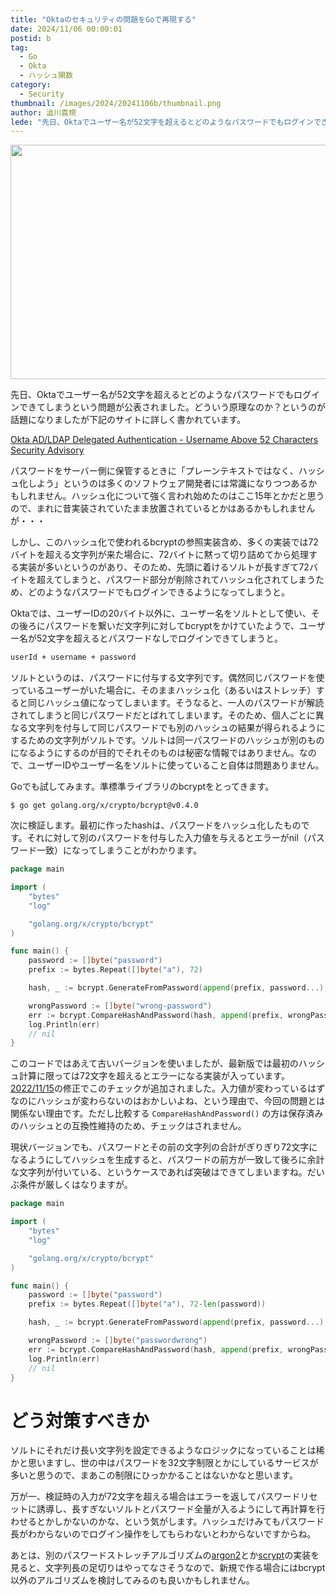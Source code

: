 ```yaml
---
title: "Oktaのセキュリティの問題をGoで再現する"
date: 2024/11/06 00:00:01
postid: b
tag:
  - Go
  - Okta
  - ハッシュ関数
category:
  - Security
thumbnail: /images/2024/20241106b/thumbnail.png
author: 澁川喜規
lede: "先日、Oktaでユーザー名が52文字を超えるとどのようなパスワードでもログインできてしまうという問題が公表されました。Goでも試してみます。"
---
```


<img src="/images/2024/20241106b/bcrypt.png" alt="" width="670" height="375">

先日、Oktaでユーザー名が52文字を超えるとどのようなパスワードでもログインできてしまうという問題が公表されました。どういう原理なのか？というのが話題になりましたが下記のサイトに詳しく書かれています。

[Okta AD/LDAP Delegated Authentication - Username Above 52 Characters Security Advisory](https://trust.okta.com/security-advisories/okta-ad-ldap-delegated-authentication-username/)

パスワードをサーバー側に保管するときに「プレーンテキストではなく、ハッシュ化しよう」というのは多くのソフトウェア開発者には常識になりつつあるかもしれません。ハッシュ化について強く言われ始めたのはここ15年とかだと思うので、まれに昔実装されていたまま放置されているとかはあるかもしれませんが・・・

しかし、このハッシュ化で使われるbcryptの参照実装含め、多くの実装では72バイトを超える文字列が来た場合に、72バイトに黙って切り詰めてから処理する実装が多いというのがあり、そのため、先頭に着けるソルトが長すぎて72バイトを超えてしまうと、パスワード部分が削除されてハッシュ化されてしまうため、どのようなパスワードでもログインできるようになってしまうと。

Oktaでは、ユーザーIDの20バイト以外に、ユーザー名をソルトとして使い、その後ろにパスワードを繋いだ文字列に対してbcryptをかけていたようで、ユーザー名が52文字を超えるとパスワードなしでログインできてしまうと。

```txt
userId + username + password
```

ソルトというのは、パスワードに付与する文字列です。偶然同じパスワードを使っているユーザーがいた場合に、そのままハッシュ化（あるいはストレッチ）すると同じハッシュ値になってしまいます。そうなると、一人のパスワードが解読されてしまうと同じパスワードだとばれてしまいます。そのため、個人ごとに異なる文字列を付与して同じパスワードでも別のハッシュの結果が得られるようにするための文字列がソルトです。ソルトは同一パスワードのハッシュが別のものになるようにするのが目的でそれそのものは秘密な情報ではありません。なので、ユーザーIDやユーザー名をソルトに使っていること自体は問題ありません。

Goでも試してみます。準標準ライブラリのbcryptをとってきます。

```shell
$ go get golang.org/x/crypto/bcrypt@v0.4.0
```

次に検証します。最初に作ったhashは、パスワードをハッシュ化したものです。それに対して別のパスワードを付与した入力値を与えるとエラーがnil（パスワード一致）になってしまうことがわかります。

```go
package main

import (
	"bytes"
	"log"

	"golang.org/x/crypto/bcrypt"
)

func main() {
	password := []byte("password")
	prefix := bytes.Repeat([]byte("a"), 72)

	hash, _ := bcrypt.GenerateFromPassword(append(prefix, password...), bcrypt.DefaultCost)

	wrongPassword := []byte("wrong-password")
	err := bcrypt.CompareHashAndPassword(hash, append(prefix, wrongPassword...))
	log.Println(err)
	// nil
}
```

このコードではあえて古いバージョンを使いましたが、最新版では最初のハッシュ計算に限っては72文字を超えるとエラーになる実装が入っています。[2022/11/15](https://cs.opensource.google/go/x/crypto/+/bc7d1d1eb54b3530da4f5ec31625c95d7df40231)の修正でこのチェックが追加されました。入力値が変わっているはずなのにハッシュが変わらないのはおかしいよね、という理由で、今回の問題とは関係ない理由です。ただし比較する `CompareHashAndPassword()` の方は保存済みのハッシュとの互換性維持のため、チェックはされません。

現状バージョンでも、パスワードとその前の文字列の合計がぎりぎり72文字になるようにしてハッシュを生成すると、パスワードの前方が一致して後ろに余計な文字列が付いている、というケースであれば突破はできてしまいますね。だいぶ条件が厳しくはなりますが。

```go
package main

import (
	"bytes"
	"log"

	"golang.org/x/crypto/bcrypt"
)

func main() {
	password := []byte("password")
	prefix := bytes.Repeat([]byte("a"), 72-len(password))

	hash, _ := bcrypt.GenerateFromPassword(append(prefix, password...), bcrypt.DefaultCost)

	wrongPassword := []byte("passwordwrong")
	err := bcrypt.CompareHashAndPassword(hash, append(prefix, wrongPassword...))
	log.Println(err)
	// nil
}
```

# どう対策すべきか

ソルトにそれだけ長い文字列を設定できるようなロジックになっていることは稀かと思いますし、世の中はパスワードを32文字制限とかにしているサービスが多いと思うので、まあこの制限にひっかかることはないかなと思います。

万が一、検証時の入力が72文字を超える場合はエラーを返してパスワードリセットに誘導し、長すぎないソルトとパスワード全量が入るようにして再計算を行わせるとかしかないのかな、という気がします。ハッシュだけみてもパスワード長がわからないのでログイン操作をしてもらわないとわからないですからね。

あとは、別のパスワードストレッチアルゴリズムの[argon2](https://pkg.go.dev/golang.org/x/crypto@v0.28.0/argon2)とか[scrypt](https://pkg.go.dev/golang.org/x/crypto@v0.28.0/scrypt)の実装を見ると、文字列長の足切りはやってなさそうなので、新規で作る場合にはbcrypt以外のアルゴリズムを検討してみるのも良いかもしれません。





